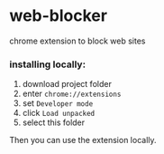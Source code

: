 # web-blocker
chrome extension to block web sites

### installing locally:

1. download project folder
2. enter `chrome://extensions`
3. set `Developer mode`
4. click `Load unpacked`
5. select this folder

Then you can use the extension locally.
